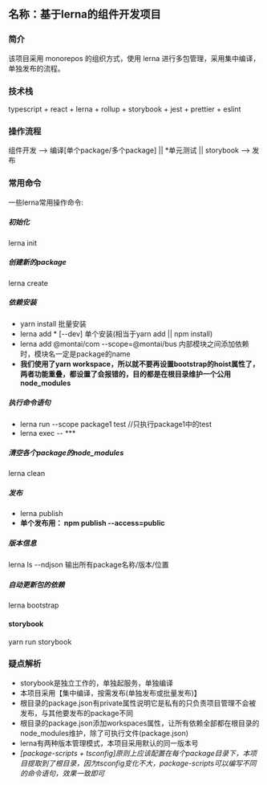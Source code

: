 ## 名称：基于lerna的组件开发项目

### 简介
   该项目采用 monorepos 的组织方式，使用 lerna 进行多包管理，采用集中编译，单独发布的流程。

### 技术栈
   typescript + react + lerna + rollup + storybook + jest + prettier + eslint

### 操作流程
   组件开发 --> 编译[单个package/多个package] || *单元测试 || storybook  --> 发布
 
### 常用命令
   一些lerna常用操作命令:
   ##### 初始化
   lerna init

   ##### 创建新的package
   lerna create

   ##### 依赖安装
   *   yarn install  批量安装
   *   lerna add * [--dev]  单个安装(相当于yarn add || npm install)
   *   lerna add @montai/com --scope=@montai/bus  内部模块之间添加依赖时，模块名一定是package的name
   *   **我们使用了yarn workspace，所以就不要再设置bootstrap的hoist属性了，两者功能重叠，都设置了会报错的，目的都是在根目录维护一个公用node_modules**

   ##### 执行命令语句
   *   lerna run --scope package1 test  //只执行package1中的test
   *   lerna exec -- ***

   ##### 清空各个package的node_modules
   lerna clean

   ##### 发布
   *   lerna publish
   *   **单个发布用： npm publish --access=public**

   ##### 版本信息
   lerna ls --ndjson 输出所有package名称/版本/位置

   ##### 自动更新包的依赖
   lerna bootstrap

   #### storybook
   yarn run storybook

   ### 疑点解析
   *   storybook是独立工作的，单独起服务，单独编译
   *   本项目采用【集中编译，按需发布(单独发布或批量发布)】
   *   根目录的package.json有private属性说明它是私有的只负责项目管理不会被发布，与其他要发布的package不同
   *   根目录的package.json添加workspaces属性，让所有依赖全部都在根目录的node_modules维护，除了可执行文件(package.json)
   *   lerna有两种版本管理模式，本项目采用默认的同一版本号
   *   *[package-scripts + tsconfig]原则上应该配置在每个package目录下，本项目提取到了根目录，因为tsconfig变化不大，package-scripts可以编写不同的命令语句，效果一致即可*
